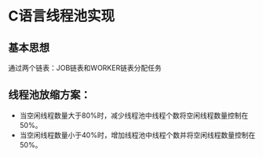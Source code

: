 # C语言线程池实现

## 基本思想

通过两个链表：JOB链表和WORKER链表分配任务

## 线程池放缩方案：

+ 当空闲线程数量大于80%时，减少线程池中线程个数将空闲线程数量控制在50%。
+ 当空闲线程数量小于40%时，增加线程池中线程个数并将空闲线程数量控制在50%。